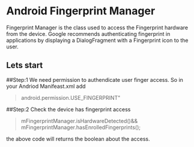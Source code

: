 
# Android Fingerprint Manager
Fingerprint Manager is the class used to access the Fingerprint hardware from the device.
Google recommends authenticating fingerprint in applications by displaying a DialogFragment with a Fingerprint icon to the user.


## Lets start

##Step:1
We need permission to authendicate user finger access. So  in your Andriod Manifeast.xml add
> android.permission.USE_FINGERPRINT"

##Step:2
Check the device has fingerprint access 

>mFingerprintManager.isHardwareDetected()&& mFingerprintManager.hasEnrolledFingerprints();

the above code will returns the boolean about the access. 
                
                
